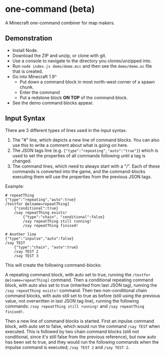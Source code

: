 one-command (beta)
==================
A Minecraft one-command combiner for map makers.

Demonstration
-------------

* Install Node.
* Download the ZIP and unzip, or clone with git.
* Use a console to navigate to the directory you clones/unzipped into.
* Run `node index.js demo/demo.mcc` and then see the `demo/demo.oc` file that is created.
* Go into Minecraft 1.9^
    * Put down a command block in most north-west corner of a spawn chunk.
	* Enter the command
	* Put a redstone block **ON TOP** of the command block.
* See the demo command blocks appear.

Input Syntax
------------

There are 3 different types of lines used in the input syntax.

1. The "#" line, which depicts a new line of command blocks. You can also use this to write a comment about what is going on here.
2. The JSON tags line (e.g. `{"type":"repeating","auto":"true"}`) which is used to set the properties of all commands following until a tag is changed.
3. The command lines, which need to always start with a "/". Each of these commands is converted into the game, and the command-blocks executing them will use the properties from the previous JSON tags.

Example:

```
# repeatThing
{"type":"repeating","auto":true}
/testfor @e[name=repeatThing]
	{"conditional":true}
	/say repeatThing exists!
		{"type":"chain", "conditional":false}
		/say repeatThing still running!
		/say repeatThing finised!
		
# Another line
{"type":"inpulse","auto":false}
/say TEST
	{"type":"chain", "auto":true}
	/say TEST 2
	/say TEST 3
```

This will create the following command-blocks:

A repeating command block, with auto set to true, running the `/testfor @e[name=repeatThing]` command. Then a conditional repeating command block, with auto also set to true (inherited from last JSON tag), running the `/say repeatThing exists!` command. Then two non-conditional chain command blocks, with auto still set to true as before (still using the previous value, not overwritten in last JSON tag line), running the following commands: `/say repeatThing still running!` and `/say repeatThing finised!`.

Then a new line of command blocks is started. First an inpulse command block, with auto set to false, which would run the command `/say TEST` when executed. This is followed by two chain command blocks (still not conditional, since it's still false from the previous reference), but now auto has been set to true, and they would run the following commands when the impulse command is executed; `/say TEST 2` and `/say TEST 2`.
